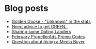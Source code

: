 # Blog posts
<!-- BLOG-POST-LIST:START -->
- [Golden Goose - &quot;Unknown&quot; in the stats](https://afflift.com/f/threads/golden-goose-unknown-in-the-stats.10345/)
- [Need advice to get GREEN..](https://afflift.com/f/threads/need-advice-to-get-green.10348/)
- [Sharing some Dating Landers](https://afflift.com/f/threads/sharing-some-dating-landers.10208/)
- [February PropellerAds Promo Codes](https://afflift.com/f/threads/february-propellerads-promo-codes.10344/)
- [Question about hiring a Media Buyer](https://afflift.com/f/threads/question-about-hiring-a-media-buyer.10347/)
<!-- BLOG-POST-LIST:END -->
